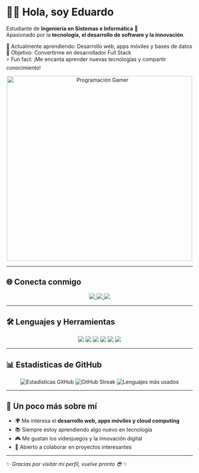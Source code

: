 # 👨‍💻 Hola, soy Eduardo  
Estudiante de **Ingeniería en Sistemas e Informática** 🚀  
Apasionado por la **tecnología, el desarrollo de software y la innovación**.  

🌱 Actualmente aprendiendo: Desarrollo web, apps móviles y bases de datos  
🎯 Objetivo: Convertirme en desarrollador Full Stack  
⚡ Fun fact: ¡Me encanta aprender nuevas tecnologías y compartir conocimiento!  

<p align="center">
  <img src="https://giphy.com/explore/programacion" 
       alt="Programación Gamer" width="500"/>
</p>

---

## 🌐 Conecta conmigo  
<p align="center">
  <a href="https://www.instagram.com/eduardo.paivap?igsh=MW93MDUzbnE1M2lmMw%3D%3D&utm_source=qr" target="_blank">
    <img src="https://img.shields.io/badge/Instagram-E4405F?style=for-the-badge&logo=instagram&logoColor=white" />
  </a>
  <a href="https://www.linkedin.com/in/TU_USUARIO" target="_blank">
    <img src="https://img.shields.io/badge/LinkedIn-0A66C2?style=for-the-badge&logo=linkedin&logoColor=white" />
  </a>
  <a href="paivapingoedu@gmail.com">
    <img src="https://img.shields.io/badge/Gmail-D14836?style=for-the-badge&logo=gmail&logoColor=white" />
  </a>
</p>

---

## 🛠️ Lenguajes y Herramientas  
<p align="center">
  <img src="https://img.shields.io/badge/Python-3776AB?style=for-the-badge&logo=python&logoColor=white" />
  <img src="https://img.shields.io/badge/JavaScript-F7DF1E?style=for-the-badge&logo=javascript&logoColor=black" />
  <img src="https://img.shields.io/badge/HTML5-E34F26?style=for-the-badge&logo=html5&logoColor=white" />
  <img src="https://img.shields.io/badge/CSS3-1572B6?style=for-the-badge&logo=css3&logoColor=white" />
  <img src="https://img.shields.io/badge/Java-007396?style=for-the-badge&logo=java&logoColor=white" />
  <img src="https://img.shields.io/badge/Git-F05032?style=for-the-badge&logo=git&logoColor=white" />
</p>

---

## 📊 Estadísticas de GitHub  
<p align="center">
  <img src="https://github-readme-stats.vercel.app/api?username=Eduardo-MPP&show_icons=true&theme=tokyonight" alt="Estadísticas GitHub" />
  <img src="https://github-readme-streak-stats.herokuapp.com/?user=Eduardo-MPP&theme=tokyonight" alt="GitHub Streak" />
  <img src="https://github-readme-stats.vercel.app/api/top-langs/?username=Eduardo-MPP&layout=compact&theme=tokyonight" alt="Lenguajes más usados" />
</p>

---

## 🚀 Un poco más sobre mí  
- 🌍 Me interesa el **desarrollo web, apps móviles y cloud computing**  
- 📚 Siempre estoy aprendiendo algo nuevo en tecnología  
- 🎮 Me gustan los videojuegos y la innovación digital  
- 🤝 Abierto a colaborar en proyectos interesantes  

---

✨ *Gracias por visitar mi perfil, vuelve pronto 😎* ✨
